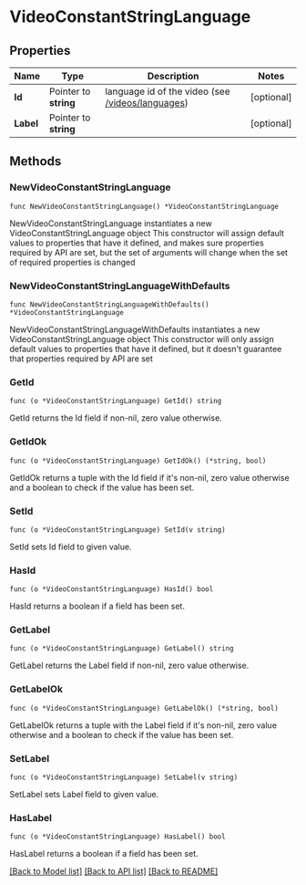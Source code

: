 # VideoConstantStringLanguage

## Properties

Name | Type | Description | Notes
------------ | ------------- | ------------- | -------------
**Id** | Pointer to **string** | language id of the video (see [/videos/languages](#operation/getLanguages)) | [optional] 
**Label** | Pointer to **string** |  | [optional] 

## Methods

### NewVideoConstantStringLanguage

`func NewVideoConstantStringLanguage() *VideoConstantStringLanguage`

NewVideoConstantStringLanguage instantiates a new VideoConstantStringLanguage object
This constructor will assign default values to properties that have it defined,
and makes sure properties required by API are set, but the set of arguments
will change when the set of required properties is changed

### NewVideoConstantStringLanguageWithDefaults

`func NewVideoConstantStringLanguageWithDefaults() *VideoConstantStringLanguage`

NewVideoConstantStringLanguageWithDefaults instantiates a new VideoConstantStringLanguage object
This constructor will only assign default values to properties that have it defined,
but it doesn't guarantee that properties required by API are set

### GetId

`func (o *VideoConstantStringLanguage) GetId() string`

GetId returns the Id field if non-nil, zero value otherwise.

### GetIdOk

`func (o *VideoConstantStringLanguage) GetIdOk() (*string, bool)`

GetIdOk returns a tuple with the Id field if it's non-nil, zero value otherwise
and a boolean to check if the value has been set.

### SetId

`func (o *VideoConstantStringLanguage) SetId(v string)`

SetId sets Id field to given value.

### HasId

`func (o *VideoConstantStringLanguage) HasId() bool`

HasId returns a boolean if a field has been set.

### GetLabel

`func (o *VideoConstantStringLanguage) GetLabel() string`

GetLabel returns the Label field if non-nil, zero value otherwise.

### GetLabelOk

`func (o *VideoConstantStringLanguage) GetLabelOk() (*string, bool)`

GetLabelOk returns a tuple with the Label field if it's non-nil, zero value otherwise
and a boolean to check if the value has been set.

### SetLabel

`func (o *VideoConstantStringLanguage) SetLabel(v string)`

SetLabel sets Label field to given value.

### HasLabel

`func (o *VideoConstantStringLanguage) HasLabel() bool`

HasLabel returns a boolean if a field has been set.


[[Back to Model list]](../README.md#documentation-for-models) [[Back to API list]](../README.md#documentation-for-api-endpoints) [[Back to README]](../README.md)


